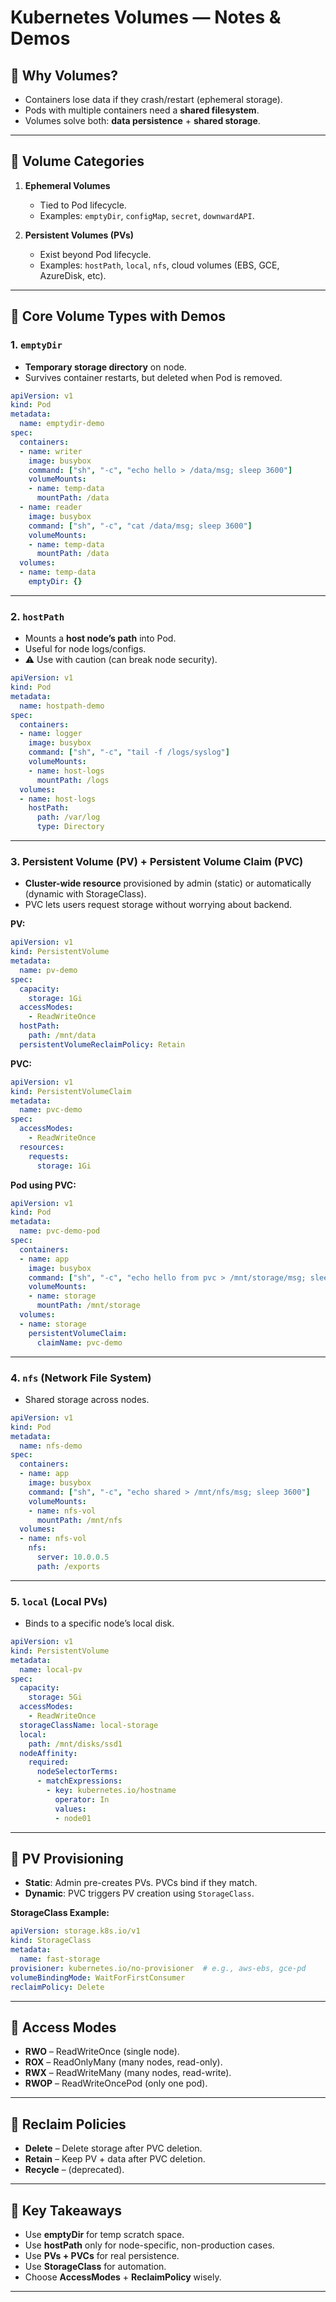 # Kubernetes Volumes — Notes & Demos

## 🔹 Why Volumes?
- Containers lose data if they crash/restart (ephemeral storage).  
- Pods with multiple containers need a **shared filesystem**.  
- Volumes solve both: **data persistence** + **shared storage**.

---

## 🔹 Volume Categories
1. **Ephemeral Volumes**  
   - Tied to Pod lifecycle.  
   - Examples: `emptyDir`, `configMap`, `secret`, `downwardAPI`.  

2. **Persistent Volumes (PVs)**  
   - Exist beyond Pod lifecycle.  
   - Examples: `hostPath`, `local`, `nfs`, cloud volumes (EBS, GCE, AzureDisk, etc).  

---

## 🔹 Core Volume Types with Demos

### 1. `emptyDir`
- **Temporary storage directory** on node.  
- Survives container restarts, but deleted when Pod is removed.  

```yaml
apiVersion: v1
kind: Pod
metadata:
  name: emptydir-demo
spec:
  containers:
  - name: writer
    image: busybox
    command: ["sh", "-c", "echo hello > /data/msg; sleep 3600"]
    volumeMounts:
    - name: temp-data
      mountPath: /data
  - name: reader
    image: busybox
    command: ["sh", "-c", "cat /data/msg; sleep 3600"]
    volumeMounts:
    - name: temp-data
      mountPath: /data
  volumes:
  - name: temp-data
    emptyDir: {}
```

---

### 2. `hostPath`
- Mounts a **host node’s path** into Pod.  
- Useful for node logs/configs.  
- ⚠️ Use with caution (can break node security).  

```yaml
apiVersion: v1
kind: Pod
metadata:
  name: hostpath-demo
spec:
  containers:
  - name: logger
    image: busybox
    command: ["sh", "-c", "tail -f /logs/syslog"]
    volumeMounts:
    - name: host-logs
      mountPath: /logs
  volumes:
  - name: host-logs
    hostPath:
      path: /var/log
      type: Directory
```

---

### 3. Persistent Volume (PV) + Persistent Volume Claim (PVC)
- **Cluster-wide resource** provisioned by admin (static) or automatically (dynamic with StorageClass).  
- PVC lets users request storage without worrying about backend.  

**PV:**
```yaml
apiVersion: v1
kind: PersistentVolume
metadata:
  name: pv-demo
spec:
  capacity:
    storage: 1Gi
  accessModes:
    - ReadWriteOnce
  hostPath:
    path: /mnt/data
  persistentVolumeReclaimPolicy: Retain
```

**PVC:**
```yaml
apiVersion: v1
kind: PersistentVolumeClaim
metadata:
  name: pvc-demo
spec:
  accessModes:
    - ReadWriteOnce
  resources:
    requests:
      storage: 1Gi
```

**Pod using PVC:**
```yaml
apiVersion: v1
kind: Pod
metadata:
  name: pvc-demo-pod
spec:
  containers:
  - name: app
    image: busybox
    command: ["sh", "-c", "echo hello from pvc > /mnt/storage/msg; sleep 3600"]
    volumeMounts:
    - name: storage
      mountPath: /mnt/storage
  volumes:
  - name: storage
    persistentVolumeClaim:
      claimName: pvc-demo
```

---

### 4. `nfs` (Network File System)
- Shared storage across nodes.  

```yaml
apiVersion: v1
kind: Pod
metadata:
  name: nfs-demo
spec:
  containers:
  - name: app
    image: busybox
    command: ["sh", "-c", "echo shared > /mnt/nfs/msg; sleep 3600"]
    volumeMounts:
    - name: nfs-vol
      mountPath: /mnt/nfs
  volumes:
  - name: nfs-vol
    nfs:
      server: 10.0.0.5
      path: /exports
```

---

### 5. `local` (Local PVs)
- Binds to a specific node’s local disk.  

```yaml
apiVersion: v1
kind: PersistentVolume
metadata:
  name: local-pv
spec:
  capacity:
    storage: 5Gi
  accessModes:
    - ReadWriteOnce
  storageClassName: local-storage
  local:
    path: /mnt/disks/ssd1
  nodeAffinity:
    required:
      nodeSelectorTerms:
      - matchExpressions:
        - key: kubernetes.io/hostname
          operator: In
          values:
          - node01
```

---

## 🔹 PV Provisioning

- **Static**: Admin pre-creates PVs. PVCs bind if they match.  
- **Dynamic**: PVC triggers PV creation using `StorageClass`.  

**StorageClass Example:**
```yaml
apiVersion: storage.k8s.io/v1
kind: StorageClass
metadata:
  name: fast-storage
provisioner: kubernetes.io/no-provisioner  # e.g., aws-ebs, gce-pd
volumeBindingMode: WaitForFirstConsumer
reclaimPolicy: Delete
```

---

## 🔹 Access Modes
- **RWO** – ReadWriteOnce (single node).  
- **ROX** – ReadOnlyMany (many nodes, read-only).  
- **RWX** – ReadWriteMany (many nodes, read-write).  
- **RWOP** – ReadWriteOncePod (only one pod).  

---

## 🔹 Reclaim Policies
- **Delete** – Delete storage after PVC deletion.  
- **Retain** – Keep PV + data after PVC deletion.  
- **Recycle** – (deprecated).  

---

## 🔹 Key Takeaways
- Use **emptyDir** for temp scratch space.  
- Use **hostPath** only for node-specific, non-production cases.  
- Use **PVs + PVCs** for real persistence.  
- Use **StorageClass** for automation.  
- Choose **AccessModes** + **ReclaimPolicy** wisely.  

---

